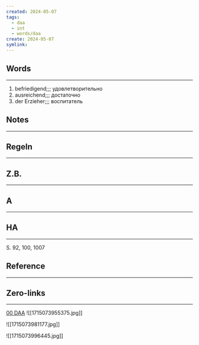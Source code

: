 ```yaml
---
created: 2024-05-07
tags:
  - daa
  - int
  - words/daa
create: 2024-05-07
symlink:
---
```



## Words
---
1. befriedigend;;; удовлетворительно
2. ausreichend;;; достаточно
3. der Erzieher;;; воспитатель
## Notes
---

## Regeln
---

## Z.B.
---
## A
---

## HA
---
S. 92, 100, 1007
## Reference
---

## Zero-links
---
[00 DAA](app://obsidian.md/00%20DAA)
![[1715073955375.jpg]]

![[1715073981177.jpg]]

![[1715073996445.jpg]]

